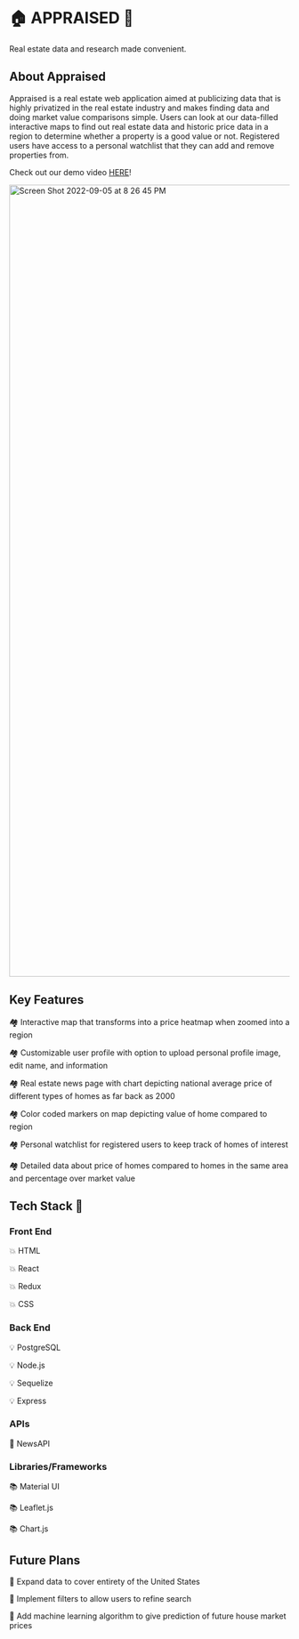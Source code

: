 # 🏠 APPRAISED 🏢
  <p>Real estate data and research made convenient.</p>
  
## About Appraised
<p>
Appraised is a real estate web application aimed at publicizing data that is highly privatized in the real estate industry and makes finding data and doing market value comparisons simple. Users can look at our data-filled interactive maps to find out real estate data and historic price data in a region to determine whether a property is a good value or not. Registered users have access to a personal watchlist that they can add and remove properties from. 

Check out our demo video [HERE](https://youtu.be/FKAb1YgcVsw)!

</p>

<img width="1424" alt="Screen Shot 2022-09-05 at 8 26 45 PM" src="https://user-images.githubusercontent.com/101467356/188523489-f98f9fec-4e10-4939-9535-dec49d4b1d7c.png">

## Key Features
<p>🏘 Interactive map that transforms into a price heatmap when zoomed into a region</p>
<p>🏘 Customizable user profile with option to upload personal profile image, edit name, and information</p>
<p>🏘 Real estate news page with chart depicting national average price of different types of homes as far back as 2000</p>
<p>🏘 Color coded markers on map depicting value of home compared to region</p>
<p>🏘 Personal watchlist for registered users to keep track of homes of interest</p>
<p>🏘 Detailed data about price of homes compared to homes in the same area and percentage over market value</p>

## Tech Stack 🤖 
### Front End 
<p>💥 HTML</p>
<p>💥 React</p> 
<p>💥 Redux</p>
<p>💥 CSS</p>

### Back End
<p>💡 PostgreSQL</p>
<p>💡 Node.js</p>
<p>💡 Sequelize</p>
<p>💡 Express</p>

### APIs
<p>🔌 NewsAPI</p>

### Libraries/Frameworks
<p>📚 Material UI</p>
<p>📚 Leaflet.js</p>
<p>📚 Chart.js</p>

## Future Plans
<p>🔮 Expand data to cover entirety of the United States</p>
<p>🔮 Implement filters to allow users to refine search</p>
<p>🔮 Add machine learning algorithm to give prediction of future house market prices</p>
